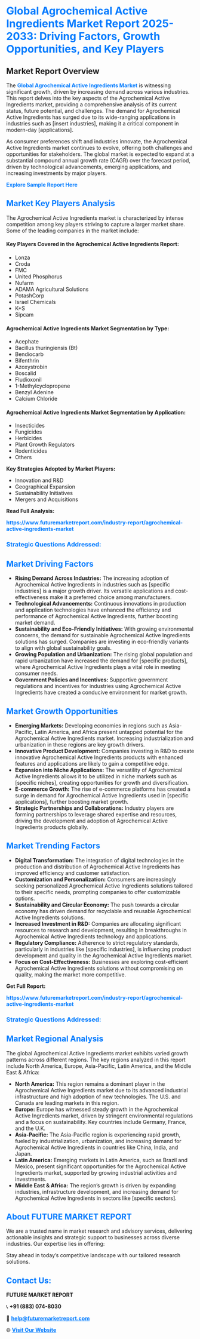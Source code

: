 <h1 style="color: #007BFF;">Global Agrochemical Active Ingredients Market Report 2025-2033: Driving Factors, Growth Opportunities, and Key Players</h1>

<section id="overview">
<h2>Market Report Overview</h2>
<p>The <a href="https://www.futuremarketreport.com/industry-report/agrochemical-active-ingredients-market" style="color: #007BFF; text-decoration: none;"><strong>Global Agrochemical Active Ingredients Market</strong></a> is witnessing significant growth, driven by increasing demand across various industries. This report delves into the key aspects of the Agrochemical Active Ingredients market, providing a comprehensive analysis of its current status, future potential, and challenges. The demand for Agrochemical Active Ingredients has surged due to its wide-ranging applications in industries such as [insert industries], making it a critical component in modern-day [applications].</p>
<p>As consumer preferences shift and industries innovate, the Agrochemical Active Ingredients market continues to evolve, offering both challenges and opportunities for stakeholders. The global market is expected to expand at a substantial compound annual growth rate (CAGR) over the forecast period, driven by technological advancements, emerging applications, and increasing investments by major players.</p>
</section>

<section id="overview">
<p><a href="https://www.futuremarketreport.com/request-sample/reportId=103284" style="color: #007BFF; text-decoration: none;"><strong>Explore Sample Report Here</strong></a></p>
</section>

<section id="key-players">
<h2 style="color: #007BFF;">Market Key Players Analysis</h2>
<p>The Agrochemical Active Ingredients market is characterized by intense competition among key players striving to capture a larger market share. Some of the leading companies in the market include:</p>
<h4>Key Players Covered in the Agrochemical Active Ingredients Report:</h4>
<ul><li>Lonza</li><li>Croda</li><li>FMC</li><li>United Phosphorus</li><li>Nufarm</li><li>ADAMA Agricultural Solutions</li><li>PotashCorp</li><li>Israel Chemicals</li><li>K+S</li><li>Sipcam</li></ul>
<h4>Agrochemical Active Ingredients Market Segmentation by Type:</h4>
<ul><li>Acephate</li><li>Bacillus thuringiensis (Bt)</li><li>Bendiocarb</li><li>Bifenthrin</li><li>Azoxystrobin</li><li>Boscalid</li><li>Fludioxonil</li><li>1-Methylcyclopropene</li><li>Benzyl Adenine</li><li>Calcium Chloride</li></ul>

<h4>Agrochemical Active Ingredients Market Segmentation by Application:</h4>
<ul><li>Insecticides</li><li>Fungicides</li><li>Herbicides</li><li>Plant Growth Regulators</li><li>Rodenticides</li><li>Others</li></ul>
<p><strong>Key Strategies Adopted by Market Players:</strong></p>
<ul>
<li>Innovation and R&D</li>
<li>Geographical Expansion</li>
<li>Sustainability Initiatives</li>
<li>Mergers and Acquisitions</li>
</ul>
</section>

<section>
<p><strong>Read Full Analysis: </strong></p><a href="https://www.futuremarketreport.com/industry-report/agrochemical-active-ingredients-market" style="color: #007BFF; text-decoration: none;"><strong>https://www.futuremarketreport.com/industry-report/agrochemical-active-ingredients-market</strong></a>
<h3 style="color: #007BFF;">Strategic Questions Addressed:</h3>
</section>

<section id="driving-factors">
<h2 style="color: #007BFF;">Market Driving Factors</h2>
<ul>
<li><strong>Rising Demand Across Industries:</strong> The increasing adoption of Agrochemical Active Ingredients in industries such as [specific industries] is a major growth driver. Its versatile applications and cost-effectiveness make it a preferred choice among manufacturers.</li>
<li><strong>Technological Advancements:</strong> Continuous innovations in production and application technologies have enhanced the efficiency and performance of Agrochemical Active Ingredients, further boosting market demand.</li>
<li><strong>Sustainability and Eco-Friendly Initiatives:</strong> With growing environmental concerns, the demand for sustainable Agrochemical Active Ingredients solutions has surged. Companies are investing in eco-friendly variants to align with global sustainability goals.</li>
<li><strong>Growing Population and Urbanization:</strong> The rising global population and rapid urbanization have increased the demand for [specific products], where Agrochemical Active Ingredients plays a vital role in meeting consumer needs.</li>
<li><strong>Government Policies and Incentives:</strong> Supportive government regulations and incentives for industries using Agrochemical Active Ingredients have created a conducive environment for market growth.</li>
</ul>
</section>

<section id="growth-opportunities">
<h2 style="color: #007BFF;">Market Growth Opportunities</h2>
<ul>
<li><strong>Emerging Markets:</strong> Developing economies in regions such as Asia-Pacific, Latin America, and Africa present untapped potential for the Agrochemical Active Ingredients market. Increasing industrialization and urbanization in these regions are key growth drivers.</li>
<li><strong>Innovative Product Development:</strong> Companies investing in R&D to create innovative Agrochemical Active Ingredients products with enhanced features and applications are likely to gain a competitive edge.</li>
<li><strong>Expansion into Niche Applications:</strong> The versatility of Agrochemical Active Ingredients allows it to be utilized in niche markets such as [specific niches], creating opportunities for growth and diversification.</li>
<li><strong>E-commerce Growth:</strong> The rise of e-commerce platforms has created a surge in demand for Agrochemical Active Ingredients used in [specific applications], further boosting market growth.</li>
<li><strong>Strategic Partnerships and Collaborations:</strong> Industry players are forming partnerships to leverage shared expertise and resources, driving the development and adoption of Agrochemical Active Ingredients products globally.</li>
</ul>
</section>

<section id="trending-factors">
<h2 style="color: #007BFF;">Market Trending Factors</h2>
<ul>
<li><strong>Digital Transformation:</strong> The integration of digital technologies in the production and distribution of Agrochemical Active Ingredients has improved efficiency and customer satisfaction.</li>
<li><strong>Customization and Personalization:</strong> Consumers are increasingly seeking personalized Agrochemical Active Ingredients solutions tailored to their specific needs, prompting companies to offer customizable options.</li>
<li><strong>Sustainability and Circular Economy:</strong> The push towards a circular economy has driven demand for recyclable and reusable Agrochemical Active Ingredients solutions.</li>
<li><strong>Increased Investment in R&D:</strong> Companies are allocating significant resources to research and development, resulting in breakthroughs in Agrochemical Active Ingredients technology and applications.</li>
<li><strong>Regulatory Compliance:</strong> Adherence to strict regulatory standards, particularly in industries like [specific industries], is influencing product development and quality in the Agrochemical Active Ingredients market.</li>
<li><strong>Focus on Cost-Effectiveness:</strong> Businesses are exploring cost-efficient Agrochemical Active Ingredients solutions without compromising on quality, making the market more competitive.</li>
</ul>
</section>

<section>
<p><strong>Get Full Report: </strong></p><a href="https://www.futuremarketreport.com/industry-report/agrochemical-active-ingredients-market" style="color: #007BFF; text-decoration: none;"><strong>https://www.futuremarketreport.com/industry-report/agrochemical-active-ingredients-market</strong></a>
<h3 style="color: #007BFF;">Strategic Questions Addressed:</h3>
</section>


<section id="regional-analysis">
<h2 style="color: #007BFF;">Market Regional Analysis</h2>
<p>The global Agrochemical Active Ingredients market exhibits varied growth patterns across different regions. The key regions analyzed in this report include North America, Europe, Asia-Pacific, Latin America, and the Middle East & Africa:</p>
<ul>
<li><strong>North America:</strong> This region remains a dominant player in the Agrochemical Active Ingredients market due to its advanced industrial infrastructure and high adoption of new technologies. The U.S. and Canada are leading markets in this region.</li>
<li><strong>Europe:</strong> Europe has witnessed steady growth in the Agrochemical Active Ingredients market, driven by stringent environmental regulations and a focus on sustainability. Key countries include Germany, France, and the U.K.</li>
<li><strong>Asia-Pacific:</strong> The Asia-Pacific region is experiencing rapid growth, fueled by industrialization, urbanization, and increasing demand for Agrochemical Active Ingredients in countries like China, India, and Japan.</li>
<li><strong>Latin America:</strong> Emerging markets in Latin America, such as Brazil and Mexico, present significant opportunities for the Agrochemical Active Ingredients market, supported by growing industrial activities and investments.</li>
<li><strong>Middle East & Africa:</strong> The region’s growth is driven by expanding industries, infrastructure development, and increasing demand for Agrochemical Active Ingredients in sectors like [specific sectors].</li>
</ul>
</section>

<footer>
<h2 style="color: #007BFF;">About FUTURE MARKET REPORT</h2>
<p>We are a trusted name in market research and advisory services, delivering actionable insights and strategic support to businesses across diverse industries. Our expertise lies in offering:</p>

<p>Stay ahead in today’s competitive landscape with our tailored research solutions.</p>

<h2 style="color: #007BFF;">Contact Us:</h2>
<p><strong>FUTURE MARKET REPORT</strong></p>
<p>📞 <strong>+91 (883) 074-8030</strong></p>
<p>📧 <strong><a href="mailto:help@futuremarketreport.com" style="color: #007BFF;">help@futuremarketreport.com</a></strong></p>
<p>🌐 <strong><a href="https://www.futuremarketreport.com/" style="color: #007BFF;">Visit Our Website</a></strong></p>
</footer>